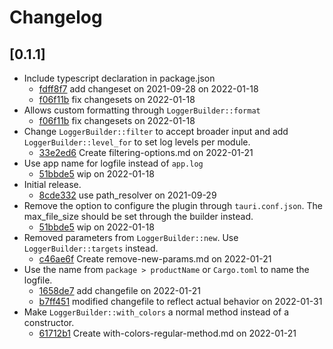 # Changelog

## \[0.1.1]

- Include typescript declaration in package.json
  - [fdff8f7](https://www.github.com/tauri-apps/tauri-plugin-log/commit/fdff8f7fe61ed89cabe03256420ac81448c8a5b8) add changeset on 2021-09-28
 on 2022-01-18
  - [f06f11b](https://www.github.com/tauri-apps/tauri-plugin-log/commit/f06f11bf8323ecc643aec69f198270114d85ec61) fix changesets on 2022-01-18
- Allows custom formatting through `LoggerBuilder::format`
  - [f06f11b](https://www.github.com/tauri-apps/tauri-plugin-log/commit/f06f11bf8323ecc643aec69f198270114d85ec61) fix changesets on 2022-01-18
- Change `LoggerBuilder::filter` to accept broader input and add `LoggerBuilder::level_for` to set log levels per module.
  - [33e2ed6](https://www.github.com/tauri-apps/tauri-plugin-log/commit/33e2ed6671d91861998e1453a94267bb5ac5432a) Create filtering-options.md on 2022-01-21
- Use app name for logfile instead of `app.log`
  - [51bbde5](https://www.github.com/tauri-apps/tauri-plugin-log/commit/51bbde55b238ddb929dd848e7c65bb51ae386085) wip on 2022-01-18
- Initial release.
  - [8cde332](https://www.github.com/tauri-apps/tauri-plugin-log/commit/8cde332773eed6ff5c7bbd85cd0d19c03d41e6a2) use path_resolver on 2021-09-29
- Remove the option to configure the plugin through `tauri.conf.json`. The max_file_size should be set through the builder instead.
  - [51bbde5](https://www.github.com/tauri-apps/tauri-plugin-log/commit/51bbde55b238ddb929dd848e7c65bb51ae386085) wip on 2022-01-18
- Removed parameters from `LoggerBuilder::new`. Use `LoggerBuilder::targets` instead.
  - [c46ae6f](https://www.github.com/tauri-apps/tauri-plugin-log/commit/c46ae6f7391cf26792b06b83abcb0fc159e1f802) Create remove-new-params.md on 2022-01-21
- Use the name from `package > productName` or `Cargo.toml` to name the logfile.
  - [1658de7](https://www.github.com/tauri-apps/tauri-plugin-log/commit/1658de77828af2266c3ecd8270f7dedabbd9c59f) add changefile on 2022-01-21
  - [b7ff451](https://www.github.com/tauri-apps/tauri-plugin-log/commit/b7ff45168ca1d343292c6df36b1babde6069708c) modified changefile to reflect actual behavior on 2022-01-31
- Make `LoggerBuilder::with_colors` a normal method instead of a constructor.
  - [61712b1](https://www.github.com/tauri-apps/tauri-plugin-log/commit/61712b1ade6ef0ea5ac04b0069bf43e9cdc8e0a6) Create with-colors-regular-method.md on 2022-01-21
